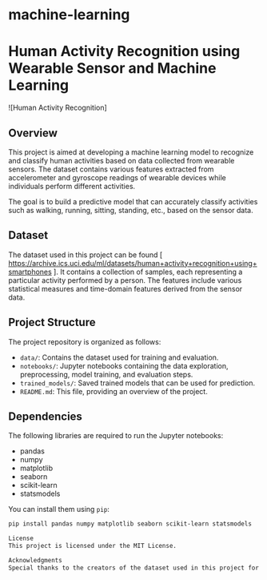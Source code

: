 # machine-learning
# Human Activity Recognition using Wearable Sensor and Machine Learning

![Human Activity Recognition]

## Overview

This project is aimed at developing a machine learning model to recognize and classify human activities based on data collected from wearable sensors. The dataset contains various features extracted from accelerometer and gyroscope readings of wearable devices while individuals perform different activities.

The goal is to build a predictive model that can accurately classify activities such as walking, running, sitting, standing, etc., based on the sensor data.

## Dataset

The dataset used in this project can be found [ https://archive.ics.uci.edu/ml/datasets/human+activity+recognition+using+smartphones ]. It contains a collection of samples, each representing a particular activity performed by a person. The features include various statistical measures and time-domain features derived from the sensor data.

## Project Structure

The project repository is organized as follows:

- `data/`: Contains the dataset used for training and evaluation.
- `notebooks/`: Jupyter notebooks containing the data exploration, preprocessing, model training, and evaluation steps.
- `trained_models/`: Saved trained models that can be used for prediction.
- `README.md`: This file, providing an overview of the project.

## Dependencies

The following libraries are required to run the Jupyter notebooks:

- pandas
- numpy
- matplotlib
- seaborn
- scikit-learn
- statsmodels

You can install them using `pip`:

```bash
pip install pandas numpy matplotlib seaborn scikit-learn statsmodels

License
This project is licensed under the MIT License.

Acknowledgments
Special thanks to the creators of the dataset used in this project for providing valuable data for research and development.
